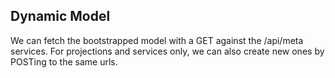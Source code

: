 ## Dynamic Model

We can fetch the bootstrapped model with a GET against the /api/meta services. For projections and services only, we can also create new ones by POSTing to the same urls.
